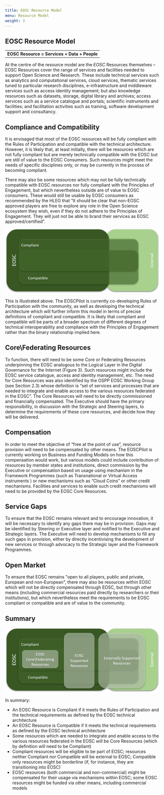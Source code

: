 ```yaml
---
title: EOSC Resource Model
menu: Resource Model
weight: 3
---
```


EOSC Resource Model
------------------------------------------------

<table>
<tr><td><strong>EOSC Resource = Services + Data + People</strong></td></tr>
</table> 

At the centre of the resource model are the *EOSC* Resources themselves – EOSC Resources cover the range of services and facilities needed to support Open Science and Research. These include technical services such as analytics and computational services, cloud services, thematic services tuned to particular research disciplines, e-infrastructure and middleware services such as access identity management; but also knowledge resources such as datasets, storage, digital library and archives; access services such as a service catalogue and portals; scientific instruments and facilities; and facilitation activities such as training, software development support and consultancy.

## Compliance and Compatibility
It is envisaged that most of the EOSC resources will be fully compliant with the Rules of Participation and compatible with the technical architecture. However, it is likely that, at least initially, there will be resources which are not fully compliant but are merely technically compatible with the EOSC but are still of value to the EOSC Consumers. Such resources might meet the needs of specific disciplines only, or may be currently in the process of becoming compliant. 

There may also be some resources which may not be fully technically compatible with EOSC resources nor fully compliant with the Principles of Engagement, but which nevertheless outside are of value to EOSC consumers. These would still be usable by EOSC consumers as recommended by the HLEG that “It should be clear that non-EOSC approved players are free to explore any role in the Open Science ecosystem they wish, even if they do not adhere to the Principles of Engagement. They will just not be able to brand their services as EOSC approved/certified”. 

![EOSC Resource Model - Rules of Participation](assets/ResourceModel-RulesOfParticipation.png)

This is illustrated above. The EOSCPilot is currently co-developing Rules of Participation with the community, as well as developing the technical architecture which will further inform this model in terms of precise definitions of compliant and compatible. It is likely that compliant and compatible will be parts of a broader spectrum of different degrees of technical interoperability and compliance with the Principles of Engagement rather than the binary relationship implied here.

## Core\Federating Resources
To function, there will need to be some Core or Federating Resources underpinning the EOSC analogous to the Logical Layer in the Digital Governance for the Internet (Figure 3). Such resources might include the EOSC service catalogue, access and identity management, etc. The need for Core Resources was also identified by the OSPP EOSC Working Group (see Section 2.3) whose definition is “set of services and processes that are needed to integrate and enable access to the various resources federated in the EOSC”. The Core Resources will need to be directly commissioned and financially compensated. The Executive should have the primary responsibility, in discussion with the Strategic and Steering layers, to determine the requirements of these core resources, and decide how they will be delivered. 

## Compensation
In order to meet the objective of “free at the point of use”, resource provision will need to be compensated by other means. The EOSCPilot is currently working on Business and Funding Models on how this compensation would work, but various models could include contribution of resources by member states and institutions, direct commission by the Executive or compensation based on usage using mechanism in the Framework Programmes (such as Transnational or Virtual Access instruments ) or new mechanisms such as “Cloud Coins” or other credit mechanisms. Facilities and services to enable such credit mechanisms will need to be provided by the EOSC Core Resources.

## Service Gaps 
To ensure that the EOSC remains relevant and to encourage innovation, it will be necessary to identify any gaps there may be in provision. Gaps may be identified by Steering or Executive layer and notified to the Executive and Strategic layers. The Executive will need to develop mechanisms to fill any such gaps in provision, either by directly incentivising the development of new services or through advocacy to the Strategic layer and the Framework Programmes.

## Open Market
To ensure that EOSC remains "open to all players, public and private, European and non-European", there may also be resources within EOSC which will not be directly compensated through EOSC, but through other means (including commercial resources paid directly by researchers or their institutions), but which nevertheless meet the requirements to be EOSC compliant or compatible and are of value to the community.  

## Summary

![Resource Model - Economics](assets/ResourceModel-Economics.png)

In summary:
* An EOSC Resource is Compliant if it meets the Rules of Participation and the technical requirements as defined by the EOSC technical architecture
* An EOSC Resource is Compatible if it meets the technical requirements as defined by the EOSC technical architecture
* Some resources which are needed to integrate and enable access to the various resources federated in the EOSC will be Core Resources (which by definition will need to be Compliant)
* Compliant resources will be eligible to be part of EOSC; resources neither Compliant nor Compatible will be external to EOSC; Compatible only resources might be borderline (if, for instance, they are transitioning into EOSC)
* EOSC resources (both commercial and non-commercial) might be compensated for their usage via mechanisms within EOSC; some EOSC resources might be funded via other means, including commercial models
